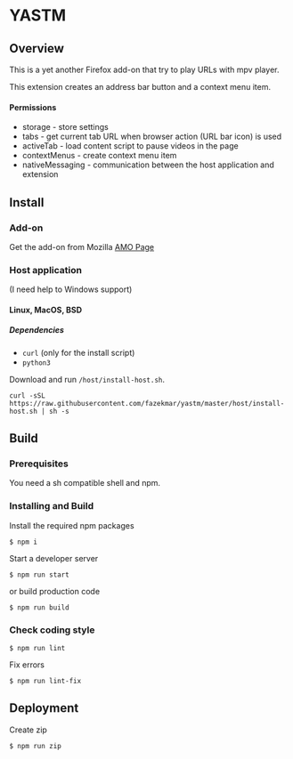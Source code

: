 # YASTM

## Overview

This is a yet another Firefox add-on that try to play URLs with mpv player.

This extension creates an address bar button and a context menu item.

#### Permissions
- storage - store settings
- tabs - get current tab URL when browser action (URL bar icon) is used
- activeTab - load content script to pause videos in the page
- contextMenus - create context menu item
- nativeMessaging - communication between the host application and extension

## Install

### Add-on

Get the add-on from Mozilla [AMO Page](https://addons.mozilla.org/en-US/firefox/addon/yastm/)

### Host application

(I need help to Windows support)

#### Linux, MacOS, BSD

##### Dependencies
- `curl` (only for the install script)
- `python3`

Download and run `/host/install-host.sh`.

```
curl -sSL https://raw.githubusercontent.com/fazekmar/yastm/master/host/install-host.sh | sh -s
```

## Build

### Prerequisites

You need a sh compatible shell and npm.

### Installing and Build

Install the required npm packages

```
$ npm i
```

Start a developer server

```
$ npm run start
```

or build production code

```
$ npm run build
```

### Check coding style

```
$ npm run lint
```

Fix errors

```
$ npm run lint-fix
```

## Deployment

Create zip

```
$ npm run zip
```
